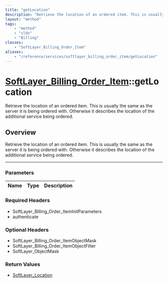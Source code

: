 ```yaml
---
title: "getLocation"
description: "Retrieve the location of an ordered item. This is usually the same as the server it is being ordered with. Otherwise it... "
layout: "method"
tags:
    - "method"
    - "sldn"
    - "Billing"
classes:
    - "SoftLayer_Billing_Order_Item"
aliases:
    - "/reference/services/softlayer_billing_order_item/getLocation"
---
```

# [SoftLayer_Billing_Order_Item](/reference/services/SoftLayer_Billing_Order_Item)::getLocation


Retrieve the location of an ordered item. This is usually the same as the server it is being ordered with. Otherwise it describes the location of the additional service being ordered.


## Overview 
Retrieve the location of an ordered item. This is usually the same as the server it is being ordered with. Otherwise it describes the location of the additional service being ordered.

-----

### Parameters 
|Name | Type | Description |
| --- | --- | --- |


### Required Headers
* SoftLayer_Billing_Order_ItemInitParameters
* authenticate


### Optional Headers
* SoftLayer_Billing_Order_ItemObjectMask
* SoftLayer_Billing_Order_ItemObjectFilter
* SoftLayer_ObjectMask

### Return Values
* <a href='/reference/datatypes/SoftLayer_Location'>SoftLayer_Location </a>




